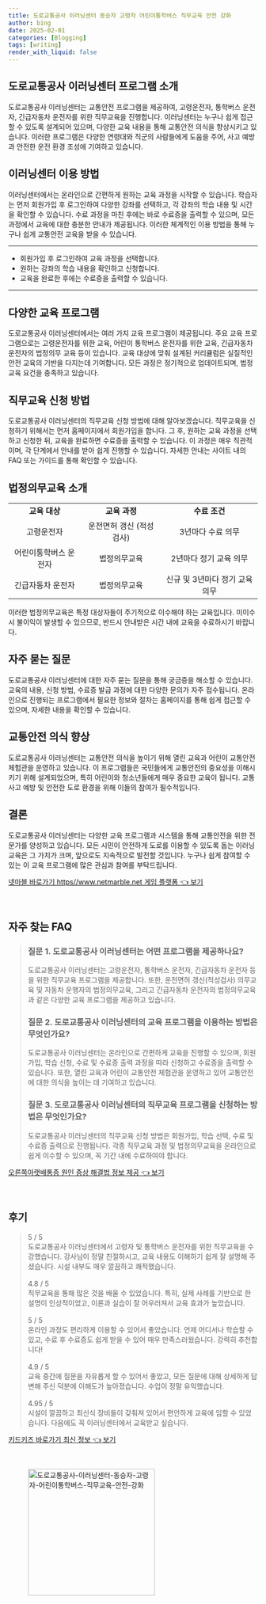 ```yaml
---
title: 도로교통공사 이러닝센터 동승자 고령자 어린이통학버스 직무교육 안전 강화
author: bing
date: 2025-02-01
categories: [Blogging]
tags: [writing]
render_with_liquid: false
---
```

<h2 id='도로교통공사_이러닝센터_프로그램_소개'>도로교통공사 이러닝센터 프로그램 소개</h2>

<p>도로교통공사 이러닝센터는 교통안전 프로그램을 제공하여, 고령운전자, 통학버스 운전자, 긴급자동차 운전자를 위한 직무교육을 진행합니다. 이러닝센터는 누구나 쉽게 접근할 수 있도록 설계되어 있으며, 다양한 교육 내용을 통해 교통안전 의식을 향상시키고 있습니다. 이러한 프로그램은 다양한 연령대와 직군의 사람들에게 도움을 주어, 사고 예방과 안전한 운전 환경 조성에 기여하고 있습니다.</p>

<h2 id='이러닝센터_이용_방법'>이러닝센터 이용 방법</h2>

<p>이러닝센터에서는 온라인으로 간편하게 원하는 교육 과정을 시작할 수 있습니다. 학습자는 먼저 회원가입 후 로그인하여 다양한 강좌를 선택하고, 각 강좌의 학습 내용 및 시간을 확인할 수 있습니다. 수료 과정을 마친 후에는 바로 수료증을 출력할 수 있으며, 모든 과정에서 교육에 대한 충분한 안내가 제공됩니다. 이러한 체계적인 이용 방법을 통해 누구나 쉽게 교통안전 교육을 받을 수 있습니다.</p>

<hr />

<ul>
    <li>회원가입 후 로그인하여 교육 과정을 선택합니다.</li>
    <li>원하는 강좌의 학습 내용을 확인하고 신청합니다.</li>
    <li>교육을 완료한 후에는 수료증을 출력할 수 있습니다.</li>
</ul>

<hr />

<h2 id='다양한_교육_프로그램'>다양한 교육 프로그램</h2>

<p>도로교통공사 이러닝센터에서는 여러 가지 교육 프로그램이 제공됩니다. 주요 교육 프로그램으로는 고령운전자를 위한 교육, 어린이 통학버스 운전자를 위한 교육, 긴급자동차 운전자의 법정의무 교육 등이 있습니다. 교육 대상에 맞춰 설계된 커리큘럼은 실질적인 안전 교육의 기반을 다지는데 기여합니다. 모든 과정은 정기적으로 업데이트되며, 법정교육 요건을 충족하고 있습니다.</p>

<h2 id='직무교육_신청방법'>직무교육 신청 방법</h2>

<p>도로교통공사 이러닝센터의 직무교육 신청 방법에 대해 알아보겠습니다. 직무교육을 신청하기 위해서는 먼저 홈페이지에서 회원가입을 합니다. 그 후, 원하는 교육 과정을 선택하고 신청한 뒤, 교육을 완료하면 수료증을 출력할 수 있습니다. 이 과정은 매우 직관적이며, 각 단계에서 안내를 받아 쉽게 진행할 수 있습니다. 자세한 안내는 사이트 내의 FAQ 또는 가이드를 통해 확인할 수 있습니다.</p>

<h2 id='법정의무교육_소개'>법정의무교육 소개</h2>

<table>
    <tr>
        <td style="text-align: center; height: 17px;"><b>교육 대상</b></td>
        <td style="text-align: center; height: 17px;"><b>교육 과정</b></td>
        <td style="text-align: center; height: 17px;"><b>수료 조건</b></td>
    </tr>
    <tr>
        <td style="text-align: center; height: 17px;">고령운전자</td>
        <td style="text-align: center; height: 17px;">운전면허 갱신 (적성검사)</td>
        <td style="text-align: center; height: 17px;">3년마다 수료 의무</td>
    </tr>
    <tr>
        <td style="text-align: center; height: 17px;">어린이통학버스 운전자</td>
        <td style="text-align: center; height: 17px;">법정의무교육</td>
        <td style="text-align: center; height: 17px;">2년마다 정기 교육 의무</td>
    </tr>
    <tr>
        <td style="text-align: center; height: 17px;">긴급자동차 운전자</td>
        <td style="text-align: center; height: 17px;">법정의무교육</td>
        <td style="text-align: center; height: 17px;">신규 및 3년마다 정기 교육 의무</td>
    </tr>
</table>

<p>이러한 법정의무교육은 특정 대상자들이 주기적으로 이수해야 하는 교육입니다. 미이수 시 불이익이 발생할 수 있으므로, 반드시 안내받은 시간 내에 교육을 수료하시기 바랍니다.</p>

<h2 id='자주_묻는_질문'>자주 묻는 질문</h2>

<p>도로교통공사 이러닝센터에 대한 자주 묻는 질문을 통해 궁금증을 해소할 수 있습니다. 교육의 내용, 신청 방법, 수료증 발급 과정에 대한 다양한 문의가 자주 접수됩니다. 온라인으로 진행되는 프로그램에서 필요한 정보와 절차는 홈페이지를 통해 쉽게 접근할 수 있으며, 자세한 내용을 확인할 수 있습니다.</p>

<h2 id='교통안전_의식_향상'>교통안전 의식 향상</h2>

<p>도로교통공사 이러닝센터는 교통안전 의식을 높이기 위해 열린 교육과 어린이 교통안전 체험관을 운영하고 있습니다. 이 프로그램들은 국민들에게 교통안전의 중요성을 이해시키기 위해 설계되었으며, 특히 어린이와 청소년들에게 매우 중요한 교육이 됩니다. 교통사고 예방 및 안전한 도로 환경을 위해 이들의 참여가 필수적입니다.</p>

<h2 id='결론'>결론</h2>

<p>도로교통공사 이러닝센터는 다양한 교육 프로그램과 시스템을 통해 교통안전을 위한 전문가를 양성하고 있습니다. 모든 시민이 안전하게 도로를 이용할 수 있도록 돕는 이러닝 교육은 그 가치가 크며, 앞으로도 지속적으로 발전할 것입니다. 누구나 쉽게 참여할 수 있는 이 교육 프로그램에 많은 관심과 참여를 부탁드립니다.</p>
<p><a class="click-button" title="넷마블 바로가기 https//www.netmarble.net 게임 플랫폼" href="https://blackassets.github.io/posts/%EB%84%B7%EB%A7%88%EB%B8%94-%EB%B0%94%EB%A1%9C%EA%B0%80%EA%B8%B0-httpswww.netmarble.net-%EA%B2%8C%EC%9E%84-%ED%94%8C%EB%9E%AB%ED%8F%BC/" rel="dofollow">넷마블 바로가기 https//www.netmarble.net 게임 플랫폼 👈 보기</a></p><br>
<h2 id='자주_찾는_FAQ'>자주 찾는 FAQ</h2>
<div itemscope="" itemtype="https://schema.org/FAQPage">
<blockquote>
<div itemscope="" itemprop="mainEntity" itemtype="https://schema.org/Question">
<h3 itemprop="name">질문 1. 도로교통공사 이러닝센터는 어떤 프로그램을 제공하나요?</h3>
<div itemscope="" itemprop="acceptedAnswer" itemtype="https://schema.org/Answer">
<span itemprop="text">
<p>도로교통공사 이러닝센터는 고령운전자, 통학버스 운전자, 긴급자동차 운전자 등을 위한 직무교육 프로그램을 제공합니다. 또한, 운전면허 갱신(적성검사) 의무교육 및 자동차 운행자의 법정의무교육, 그리고 긴급자동차 운전자의 법정의무교육과 같은 다양한 교육 프로그램을 제공하고 있습니다.</p>
</span>
</div>
</div>

<div itemscope="" itemprop="mainEntity" itemtype="https://schema.org/Question">
<h3 itemprop="name">질문 2. 도로교통공사 이러닝센터의 교육 프로그램을 이용하는 방법은 무엇인가요?</h3>
<div itemscope="" itemprop="acceptedAnswer" itemtype="https://schema.org/Answer">
<span itemprop="text">
<p>도로교통공사 이러닝센터는 온라인으로 간편하게 교육을 진행할 수 있으며, 회원가입, 학습 신청, 수료 및 수료증 출력 과정을 따라 신청하고 수료증을 출력할 수 있습니다. 또한, 열린 교육과 어린이 교통안전 체험관을 운영하고 있어 교통안전에 대한 의식을 높이는 데 기여하고 있습니다.</p>
</span>
</div>
</div>

<div itemscope="" itemprop="mainEntity" itemtype="https://schema.org/Question">
<h3 itemprop="name">질문 3. 도로교통공사 이러닝센터의 직무교육 프로그램을 신청하는 방법은 무엇인가요?</h3>
<div itemscope="" itemprop="acceptedAnswer" itemtype="https://schema.org/Answer">
<span itemprop="text">
<p>도로교통공사 이러닝센터의 직무교육 신청 방법은 회원가입, 학습 선택, 수료 및 수료증 출력으로 진행됩니다. 각종 직무교육 과정 및 법정의무교육을 온라인으로 쉽게 이수할 수 있으며, 꼭 기간 내에 수료하여야 합니다.</p>
</span>
</div>
</div>
</blockquote>
</div>
<p><a class="click-button" title="오른쪽아랫배통증 원인 증상 해결법 정보 제공" href="https://blackassets.github.io/posts/%EC%98%A4%EB%A5%B8%EC%AA%BD%EC%95%84%EB%9E%AB%EB%B0%B0%ED%86%B5%EC%A6%9D-%EC%9B%90%EC%9D%B8-%EC%A6%9D%EC%83%81-%ED%95%B4%EA%B2%B0%EB%B2%95-%EC%A0%95%EB%B3%B4-%EC%A0%9C%EA%B3%B5/" rel="dofollow">오른쪽아랫배통증 원인 증상 해결법 정보 제공 👈 보기</a></p><br>
<h2 id='후기'>후기</h2>
<div itemscope itemtype="https://schema.org/Product">
  <blockquote>
  <div itemprop="review" itemscope itemtype="https://schema.org/Review">
      <div itemprop="reviewRating" itemscope itemtype="https://schema.org/Rating"> <span itemprop="ratingValue">5</span> / <span itemprop="bestRating">5</span> </div>
      <span itemprop="reviewBody">도로교통공사 이러닝센터에서 고령자 및 통학버스 운전자를 위한 직무교육을 수강했습니다. 강사님이 정말 친절하시고, 교육 내용도 이해하기 쉽게 잘 설명해 주셨습니다. 시설 내부도 매우 깔끔하고 쾌적했습니다.</span>
  </div>
  <br>
  <div itemprop="review" itemscope itemtype="https://schema.org/Review">
      <div itemprop="reviewRating" itemscope itemtype="https://schema.org/Rating"> <span itemprop="ratingValue">4.8</span> / <span itemprop="bestRating">5</span> </div>
      <span itemprop="reviewBody">직무교육을 통해 많은 것을 배울 수 있었습니다. 특히, 실제 사례를 기반으로 한 설명이 인상적이었고, 이론과 실습이 잘 어우러져서 교육 효과가 높았습니다.</span>
  </div>
  <br>
  <div itemprop="review" itemscope itemtype="https://schema.org/Review">
      <div itemprop="reviewRating" itemscope itemtype="https://schema.org/Rating"> <span itemprop="ratingValue">5</span> / <span itemprop="bestRating">5</span> </div>
      <span itemprop="reviewBody">온라인 과정도 편리하게 이용할 수 있어서 좋았습니다. 언제 어디서나 학습할 수 있고, 수료 후 수료증도 쉽게 받을 수 있어 매우 만족스러웠습니다. 강력히 추천합니다!</span>
  </div>
  <br>
  <div itemprop="review" itemscope itemtype="https://schema.org/Review">
      <div itemprop="reviewRating" itemscope itemtype="https://schema.org/Rating"> <span itemprop="ratingValue">4.9</span> / <span itemprop="bestRating">5</span> </div>
      <span itemprop="reviewBody">교육 중간에 질문을 자유롭게 할 수 있어서 좋았고, 모든 질문에 대해 상세하게 답변해 주신 덕분에 이해도가 높아졌습니다. 수업이 정말 유익했습니다.</span>
  </div>
  <br>
  <div itemprop="review" itemscope itemtype="https://schema.org/Review">
      <div itemprop="reviewRating" itemscope itemtype="https://schema.org/Rating"> <span itemprop="ratingValue">4.95</span> / <span itemprop="bestRating">5</span> </div>
      <span itemprop="reviewBody">시설이 깔끔하고 최신식 장비들이 갖춰져 있어서 편안하게 교육에 임할 수 있었습니다. 다음에도 꼭 이러닝센터에서 교육받고 싶습니다.</span>
  </div>
  </blockquote>
</div>
<p><a class="click-button" title="키드키즈 바로가기 최신 정보" href="https://blackassets.github.io/posts/%ED%82%A4%EB%93%9C%ED%82%A4%EC%A6%88-%EB%B0%94%EB%A1%9C%EA%B0%80%EA%B8%B0-%EC%B5%9C%EC%8B%A0-%EC%A0%95%EB%B3%B4/" rel="dofollow">키드키즈 바로가기 최신 정보 👈 보기</a></p><br>
<figure class="image"><img src="https://blackassets.github.io/assets/img/thumbnail/도로교통공사-이러닝센터-동승자-고령자-어린이통학버스-직무교육-안전-강화.webp" alt="도로교통공사-이러닝센터-동승자-고령자-어린이통학버스-직무교육-안전-강화" width="256" height="256"></figure>